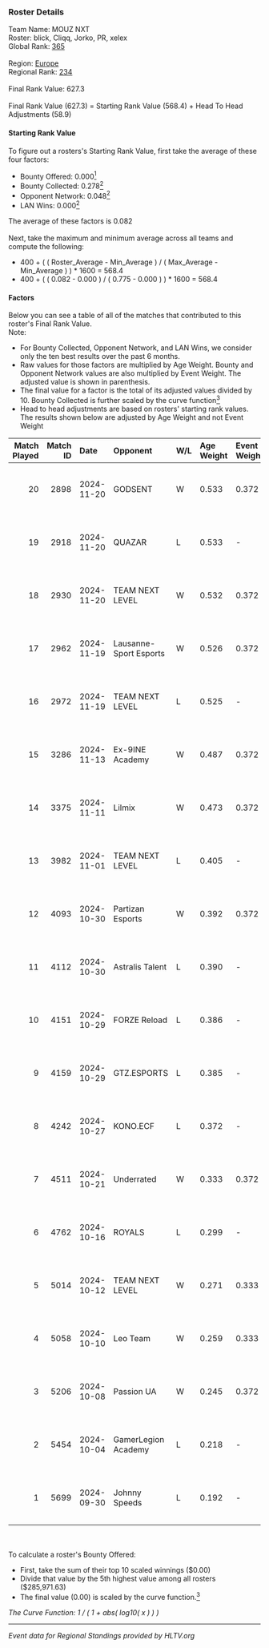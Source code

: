 ### Roster Details<br />
Team Name: MOUZ NXT<br />
Roster: blick, Cliqq, Jorko, PR, xelex<br />
Global Rank: [365](../../standings_global_2025_02_28.md)<br />
<br />
Region: [Europe]( ../../standings_europe_2025_02_28.md)<br />
Regional Rank: [234]( ../../standings_europe_2025_02_28.md)<br />
<br />
Final Rank Value:  627.3<br />
<br />
Final Rank Value (627.3) = Starting Rank Value (568.4) + Head To Head Adjustments (58.9)<br />

#### Starting Rank Value<br />
To figure out a rosters's Starting Rank Value, first take the average of these four factors:<br />
- Bounty Offered: 0.000[<sup>1</sup>](#table2)
- Bounty Collected: 0.278[<sup>2</sup>](#table1)
- Opponent Network: 0.048[<sup>2</sup>](#table1)
- LAN Wins: 0.000[<sup>2</sup>](#table1)

The average of these factors is 0.082<br />
<br />
Next, take the maximum and minimum average across all teams and compute the following:<br />
- 400 + ( ( Roster_Average - Min_Average ) / ( Max_Average - Min_Average ) ) * 1600 = 568.4
- 400 + ( ( 0.082 - 0.000 ) / ( 0.775 - 0.000 ) ) * 1600 = 568.4


#### Factors<br />
Below you can see a table of all of the matches that contributed to this roster's Final Rank Value.<br />
Note:<br />

- For Bounty Collected, Opponent Network, and LAN Wins, we consider only the ten best results over the past 6 months.
- Raw values for those factors are multiplied by Age Weight. Bounty and Opponent Network values are also multiplied by Event Weight. The adjusted value is shown in parenthesis.
- The final value for a factor is the total of its adjusted values divided by 10. Bounty Collected is further scaled by the curve function[<sup>3</sup>](#curveFunction)
- Head to head adjustments are based on rosters' starting rank values. The results shown below are adjusted by Age Weight and not Event Weight
<span id="table1"></span><br />


| Match Played | Match ID | Date       | Opponent               | W/L | Age Weight | Event Weight | Bounty Collected | Opponent Network | LAN Wins  | H2H Adj. | Roster                         |
| -: | -: | :- | :- | :- | :- | :- | :- | :- | :- | -: | :- |
|           20 |     2898 | 2024-11-20 | GODSENT                | W   | 0.533      | 0.372        | 0.001 (0.000)    | 0.298 (0.059)    | 0 (0.000) |    10.62 | blick, Cliqq, Jorko, PR, xelex |
|           19 |     2918 | 2024-11-20 | QUAZAR                 | L   | 0.533      | -            | -                | -                | -         |    -5.28 | blick, Cliqq, Jorko, PR, xelex |
|           18 |     2930 | 2024-11-20 | TEAM NEXT LEVEL        | W   | 0.532      | 0.372        | 0.004 (0.001)    | 0.298 (0.059)    | 0 (0.000) |    10.23 | blick, Cliqq, Jorko, PR, xelex |
|           17 |     2962 | 2024-11-19 | Lausanne-Sport Esports | W   | 0.526      | 0.372        | 0.000 (0.000)    | 0.136 (0.027)    | 0 (0.000) |     7.70 | blick, Cliqq, Jorko, PR, xelex |
|           16 |     2972 | 2024-11-19 | TEAM NEXT LEVEL        | L   | 0.525      | -            | -                | -                | -         |    -3.25 | blick, Cliqq, Jorko, PR, xelex |
|           15 |     3286 | 2024-11-13 | Ex-9INE Academy        | W   | 0.487      | 0.372        | 0.000 (0.000)    | 0.039 (0.007)    | 0 (0.000) |     7.18 | blick, Cliqq, Jorko, PR, xelex |
|           14 |     3375 | 2024-11-11 | Lilmix                 | W   | 0.473      | 0.372        | 0.001 (0.000)    | 0.141 (0.025)    | 0 (0.000) |     8.52 | blick, Cliqq, Jorko, PR, xelex |
|           13 |     3982 | 2024-11-01 | TEAM NEXT LEVEL        | L   | 0.405      | -            | -                | -                | -         |    -2.12 | blick, Cliqq, Jorko, PR, xelex |
|           12 |     4093 | 2024-10-30 | Partizan Esports       | W   | 0.392      | 0.372        | 0.097 (0.014)    | 0.878 (0.128)    | 0 (0.000) |    11.85 | blick, Cliqq, Jorko, PR, xelex |
|           11 |     4112 | 2024-10-30 | Astralis Talent        | L   | 0.390      | -            | -                | -                | -         |    -3.76 | blick, Cliqq, Jorko, PR, xelex |
|           10 |     4151 | 2024-10-29 | FORZE Reload           | L   | 0.386      | -            | -                | -                | -         |    -1.90 | blick, Cliqq, Jorko, PR, xelex |
|            9 |     4159 | 2024-10-29 | GTZ.ESPORTS            | L   | 0.385      | -            | -                | -                | -         |    -0.26 | blick, Cliqq, Jorko, PR, xelex |
|            8 |     4242 | 2024-10-27 | KONO.ECF               | L   | 0.372      | -            | -                | -                | -         |    -1.38 | blick, Cliqq, Jorko, PR, xelex |
|            7 |     4511 | 2024-10-21 | Underrated             | W   | 0.333      | 0.372        | 0.002 (0.000)    | 0.193 (0.024)    | 0 (0.000) |     6.99 | blick, Cliqq, Jorko, PR, xelex |
|            6 |     4762 | 2024-10-16 | ROYALS                 | L   | 0.299      | -            | -                | -                | -         |    -3.05 | blick, Cliqq, Jorko, PR, xelex |
|            5 |     5014 | 2024-10-12 | TEAM NEXT LEVEL        | W   | 0.271      | 0.333        | 0.047 (0.004)    | 0.549 (0.050)    | 0 (0.000) |     7.24 | blick, Cliqq, Jorko, PR, xelex |
|            4 |     5058 | 2024-10-10 | Leo Team               | W   | 0.259      | 0.333        | 0.031 (0.003)    | 0.618 (0.053)    | 0 (0.000) |     6.89 | blick, Cliqq, Jorko, PR, xelex |
|            3 |     5206 | 2024-10-08 | Passion UA             | W   | 0.245      | 0.372        | 0.029 (0.003)    | 0.544 (0.050)    | 0 (0.000) |     7.05 | blick, Cliqq, Jorko, PR, xelex |
|            2 |     5454 | 2024-10-04 | GamerLegion Academy    | L   | 0.218      | -            | -                | -                | -         |    -3.63 | blick, Cliqq, Jorko, PR, xelex |
|            1 |     5699 | 2024-09-30 | Johnny Speeds          | L   | 0.192      | -            | -                | -                | -         |    -0.72 | blick, Cliqq, Jorko, PR, xelex |

<br />
<span id="table2"></span><br />
To calculate a roster's Bounty Offered:<br />

- First, take the sum of their top 10 scaled winnings ($0.00)
- Divide that value by the 5th highest value among all rosters ($285,971.63)
- The final value (0.00) is scaled by the curve function.[<sup>3</sup>](#curveFunction)

<span id="curveFunction"></span>_The Curve Function: 1 / ( 1 + abs( log10( x ) ) )_<br />

---
_Event data for Regional Standings provided by HLTV.org_<br />
